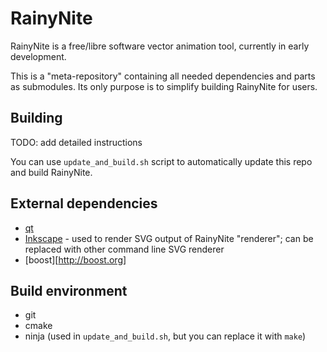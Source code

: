 RainyNite
=========

RainyNite is a free/libre software vector animation tool, currently in early
development.

This is a "meta-repository" containing all needed dependencies and parts as
submodules. Its only purpose is to simplify building RainyNite for users.

Building
--------

TODO: add detailed instructions

You can use `update_and_build.sh` script to automatically update this repo and
build RainyNite.

External dependencies
---------------------

- [qt](https://www.qt.io/)
- [Inkscape](https://inkscape.org/) - used to render SVG output of RainyNite "renderer"; can be replaced with other command line SVG renderer
- [boost][http://boost.org]

Build environment
-----------------

- git
- cmake
- ninja (used in `update_and_build.sh`, but you can replace it with `make`)
